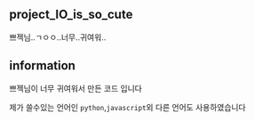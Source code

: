 ## project_IO_is_so_cute
쁘젝님..ㄱㅇㅇ..너무..귀여워..

## information
쁘젝님이 너무 귀여워서 만든 코드 입니다


제가 쓸수있는 언어인 `python`,`javascript`외 다른 언어도 사용하였습니다
